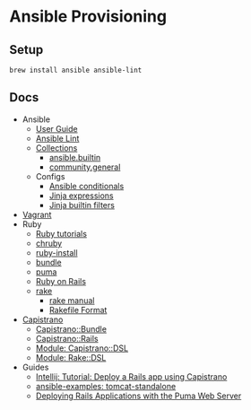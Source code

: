 # Ansible Provisioning

## Setup

```shell
brew install ansible ansible-lint
```


## Docs

- Ansible
  - [User Guide](https://docs.ansible.com/ansible/latest/user_guide/index.html#table-of-contents)
  - [Ansible Lint](https://ansible-lint.readthedocs.io/)
  - [Collections](https://docs.ansible.com/ansible/latest/collections/index.html)
    - [ansible.builtin](https://docs.ansible.com/ansible/latest/collections/ansible/builtin/index.html)
    - [community.general](https://docs.ansible.com/ansible/latest/collections/community/general/index.html)
  - Configs
    - [Ansible conditionals](https://docs.ansible.com/ansible/latest/user_guide/playbooks_conditionals.html#)
    - [Jinja expressions](https://jinja.palletsprojects.com/en/3.1.x/templates/#expressions)
    - [Jinja builtin filters](https://jinja.palletsprojects.com/en/3.1.x/templates/#builtin-filters)
- [Vagrant](https://www.vagrantup.com/docs)
- Ruby
  - [Ruby tutorials](https://www.tutorialspoint.com/ruby/index.htm)
  - [chruby](https://github.com/postmodern/chruby#readme)
  - [ruby-install](https://github.com/postmodern/ruby-install#readme)
  - [bundle](https://bundler.io/v2.3/man/bundle.1.html)
  - [puma](https://puma.io/puma/)
  - [Ruby on Rails](https://guides.rubyonrails.org/)
  - [rake](https://github.com/ruby/rake#readme)
    - [rake manual](https://ruby.github.io/rake/)
    - [Rakefile Format](https://github.com/ruby/rake/blob/master/doc/rakefile.rdoc)
- [Capistrano](https://capistranorb.com/documentation/overview/what-is-capistrano/)
  - [Capistrano::Bundle](https://github.com/capistrano/bundler#readme)
  - [Capistrano::Rails](https://github.com/capistrano/rails#readme)
  - [Module: Capistrano::DSL](https://rubydoc.info/gems/capistrano/Capistrano/DSL)
  - [Module: Rake::DSL](https://rubydoc.info/gems/rake/13.0.6/Rake/DSL)
- Guides
  - [Intellij: Tutorial: Deploy a Rails app using Capistrano](https://www.jetbrains.com/help/ruby/capistrano.html#prerequisites)
  - [ansible-examples: tomcat-standalone](https://github.com/ansible/ansible-examples/tree/master/tomcat-standalone)
  - [Deploying Rails Applications with the Puma Web Server](https://devcenter.heroku.com/articles/deploying-rails-applications-with-the-puma-web-server)
